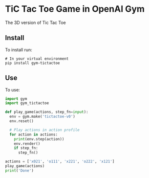 # TiC Tac Toe Game in OpenAI Gym
The 3D version of Tic Tac Toe

## Install
To install run:
```console
# In your virtual environment
pip install gym-tictactoe
```

## Use
To use:
```python
import gym
import gym_tictactoe

def play_game(actions, step_fn=input):
  env = gym.make('tictactoe-v0')
  env.reset()

  # Play actions in action profile
  for action in actions:
    print(env.step(action))
    env.render()
    if step_fn:
      step_fn()

actions = ['x021', 'o111', 'x221', 'o222', 'x121']
play_game(actions)
print('Done')

```